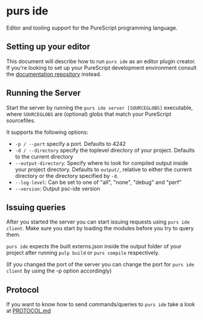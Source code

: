 purs ide
===

Editor and tooling support for the PureScript programming language.

## Setting up your editor

This document will describe how to run `purs ide` as an editor plugin creator.
If you're looking to set up your PureScript development environment consult
the
[documentation repository](https://github.com/purescript/documentation/blob/master/ecosystem/Editor-and-tool-support.md) instead.

## Running the Server

Start the server by running the `purs ide server [SOURCEGLOBS]` executable, where
`SOURCEGLOBS` are (optional) globs that match your PureScript sourcefiles.

It supports the following options:

- `-p / --port` specify a port. Defaults to 4242
- `-d / --directory` specify the toplevel directory of your project. Defaults to
  the current directory
- `--output-directory`: Specify where to look for compiled output inside your
  project directory. Defaults to `output/`, relative to either the current
  directory or the directory specified by `-d`.
- `--log-level`: Can be set to one of "all", "none", "debug" and "perf"
- `--version`: Output psc-ide version

## Issuing queries

After you started the server you can start issuing requests using
`purs ide client`. Make sure you start by loading the modules before you try to
query them.

`purs ide` expects the built externs.json inside the output folder of your
project after running `pulp build` or `purs compile` respectively.

(If you changed the port of the server you can change the port for
`purs ide client` by using the -p option accordingly)

## Protocol

If you want to know how to send commands/queries to `purs ide` take a look
at [PROTOCOL.md](PROTOCOL.md)

